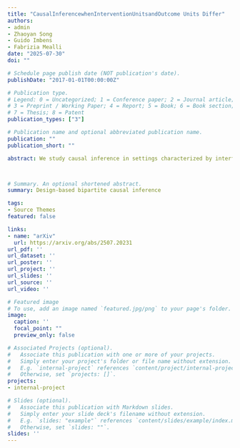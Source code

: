 ```yaml
---
title: "CausalInferencewhenInterventionUnitsandOutcome Units Differ"
authors:
- admin
- Zhaoyan Song
- Guido Imbens
- Fabrizia Mealli
date: "2025-07-30"
doi: ""

# Schedule page publish date (NOT publication's date).
publishDate: "2017-01-01T00:00:00Z"

# Publication type.
# Legend: 0 = Uncategorized; 1 = Conference paper; 2 = Journal article;
# 3 = Preprint / Working Paper; 4 = Report; 5 = Book; 6 = Book section;
# 7 = Thesis; 8 = Patent
publication_types: ["3"]

# Publication name and optional abbreviated publication name.
publication: ""
publication_short: ""

abstract: We study causal inference in settings characterized by interference with a bipartite structure. There are two distinct sets of units: intervention units to which an intervention can be applied and outcome units on which the outcome of interest can be measured. Outcome units may be affected by interventions on some, but not all, intervention units, as captured by a bipartite graph. Examples of this setting can be found in analyses of the impact of pollution abatement in plants on health outcomes for individuals, or the effect of transportation network expansions on regional economic activity. We introduce and discuss a variety of old and new causal estimands for these bipartite settings. We do not impose restrictions on the functional form of the exposure mapping and the potential outcomes, thus allowing for heterogeneity, non-linearity, non-additivity, and potential interactions in treatment effects. We propose unbiased weighting estimators for these estimands from a design-based perspective, based on the knowledge of the bipartite network under general experimental designs. We derive their variance and prove consistency  for increasing number of outcome units. Using the Chinese high-speed rail construction study, analyzed in Borusyak and Hull [2023], we discuss non-trivial positivity violations that depend on the estimands, the adopted experimental design, and the structure of the bipartite graph. 



# Summary. An optional shortened abstract.
summary: Design-based bipartite causal inference

tags:
- Source Themes
featured: false

links:
- name: "arXiv"
  url: https://arxiv.org/abs/2507.20231
url_pdf: ''
url_dataset: ''
url_poster: ''
url_project: ''
url_slides: ''
url_source: ''
url_video: ''

# Featured image
# To use, add an image named `featured.jpg/png` to your page's folder. 
image:
  caption: ''
  focal_point: ""
  preview_only: false

# Associated Projects (optional).
#   Associate this publication with one or more of your projects.
#   Simply enter your project's folder or file name without extension.
#   E.g. `internal-project` references `content/project/internal-project/index.md`.
#   Otherwise, set `projects: []`.
projects:
- internal-project

# Slides (optional).
#   Associate this publication with Markdown slides.
#   Simply enter your slide deck's filename without extension.
#   E.g. `slides: "example"` references `content/slides/example/index.md`.
#   Otherwise, set `slides: ""`.
slides: ''
---
```


